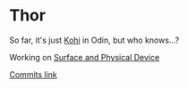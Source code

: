 # Thor

So far, it's just [Kohi](https://github.com/travisvroman/kohi) in Odin, but who knows...?

Working on [Surface and Physical Device ](https://github.com/travisvroman/kohi/commit/faaee7268e1cd657f6d6e29a28d736a78671b38b)

[Commits link](https://github.com/travisvroman/kohi/commits/main?before=b9f1b523a0b737d2a1c6df9d6c648d78044b4008+285&branch=main&qualified_name=refs%2Fheads%2Fmain)
